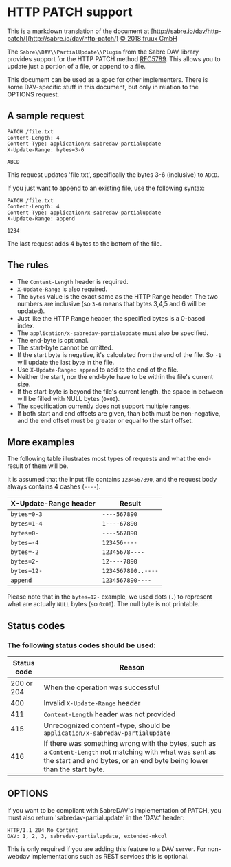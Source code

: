 # HTTP PATCH support

This is a markdown translation of the document at
[http://sabre.io/dav/http-patch/](http://sabre.io/dav/http-patch/)
[© 2018 fruux GmbH](https://fruux.com/)

The `Sabre\\DAV\\PartialUpdate\\Plugin` from the Sabre DAV library provides
support for the HTTP PATCH method [RFC5789](http://tools.ietf.org/html/rfc5789).
This allows you to update just a portion of a file, or append to a file.

This document can be used as a spec for other implementers. There is some
DAV-specific stuff in this document, but only in relation to the OPTIONS
request.

## A sample request

```
PATCH /file.txt
Content-Length: 4
Content-Type: application/x-sabredav-partialupdate
X-Update-Range: bytes=3-6

ABCD
```

This request updates 'file.txt', specifically the bytes 3-6 (inclusive) to
`ABCD`.

If you just want to append to an existing file, use the following syntax:

```
PATCH /file.txt
Content-Length: 4
Content-Type: application/x-sabredav-partialupdate
X-Update-Range: append

1234
```

The last request adds 4 bytes to the bottom of the file.

## The rules

- The `Content-Length` header is required.
- `X-Update-Range` is also required.
- The `bytes` value is the exact same as the HTTP Range header. The two numbers
  are inclusive (so `3-6` means that bytes 3,4,5 and 6 will be updated).
- Just like the HTTP Range header, the specified bytes is a 0-based index.
- The `application/x-sabredav-partialupdate` must also be specified.
- The end-byte is optional.
- The start-byte cannot be omitted.
- If the start byte is negative, it's calculated from the end of the file. So
  `-1` will update the last byte in the file.
- Use `X-Update-Range: append` to add to the end of the file.
- Neither the start, nor the end-byte have to be within the file's current size.
- If the start-byte is beyond the file's current length, the space in between
  will be filled with NULL bytes (`0x00`).
- The specification currently does not support multiple ranges.
- If both start and end offsets are given, than both must be non-negative, and
  the end offset must be greater or equal to the start offset.

## More examples

The following table illustrates most types of requests and what the end-result
of them will be.

It is assumed that the input file contains `1234567890`, and the request body
always contains 4 dashes (`----`).

X-Update-Range header | Result
--------------------- | -------
`bytes=0-3`           | `----567890`
`bytes=1-4`           | `1----67890`
`bytes=0-`            | `----567890`
`bytes=-4`            | `123456----`
`bytes=-2`            | `12345678----`
`bytes=2-`            | `12----7890`
`bytes=12-`           | `1234567890..----`
`append`              | `1234567890----`

Please note that in the `bytes=12-` example, we used dots (`.`) to represent
what are actually `NULL` bytes (so `0x00`). The null byte is not printable.

## Status codes

### The following status codes should be used:

Status code | Reason
----------- | ------
200 or 204  | When the operation was successful
400         | Invalid `X-Update-Range` header
411         | `Content-Length` header was not provided
415         | Unrecognized content-type, should be `application/x-sabredav-partialupdate`
416         | If there was something wrong with the bytes, such as a `Content-Length` not matching with what was sent as the start and end bytes, or an end byte being lower than the start byte.

## OPTIONS

If you want to be compliant with SabreDAV's implementation of PATCH, you must
also return 'sabredav-partialupdate' in the 'DAV:' header:

```
HTTP/1.1 204 No Content
DAV: 1, 2, 3, sabredav-partialupdate, extended-mkcol
```

This is only required if you are adding this feature to a DAV server. For
non-webdav implementations such as REST services this is optional.

